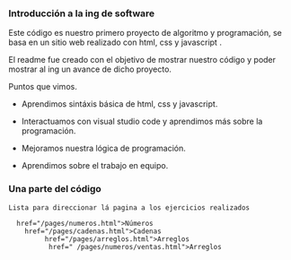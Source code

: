 ### Introducción a la ing de software

<p>
Este código es nuestro primero proyecto de algoritmo y programación, se basa en un sitio web realizado con html, css y javascript .

El readme fue creado con el objetivo de mostrar nuestro código y poder mostrar al ing un avance de dicho proyecto.

Puntos que vimos.
</p>

- Aprendimos sintáxis básica de html, css y javascript.

- Interactuamos con visual studio code y aprendimos más sobre la programación.

- Mejoramos nuestra lógica de programación.

- Aprendimos sobre el trabajo en equipo.

### Una parte del código
```
Lista para direccionar lá pagina a los ejercicios realizados

  href="/pages/numeros.html">Números
    href="/pages/cadenas.html">Cadenas
         href="/pages/arreglos.html">Arreglos
          href=" /pages/numeros/ventas.html">Arreglos
		  
		  
```


